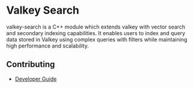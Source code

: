 # Valkey Search

valkey-search is a C++ module which extends valkey with vector search and secondary indexing capabilities. It enables users to index and query data stored in Valkey using complex queries with filters while maintaining high performance and scalability.

## Contributing

* [Developer Guide](DEVELOPER.md)
